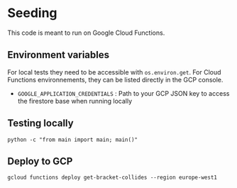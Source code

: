 # Seeding

This code is meant to run on Google Cloud Functions.

## Environment variables

For local tests they need to be accessible with `os.environ.get`. For Cloud Functions environnements, they can be listed directly in the GCP console.

- `GOOGLE_APPLICATION_CREDENTIALS` : Path to your GCP JSON key to access the firestore base when running locally

## Testing locally

`python -c "from main import main; main()"`

## Deploy to GCP

`gcloud functions deploy get-bracket-collides --region europe-west1`
